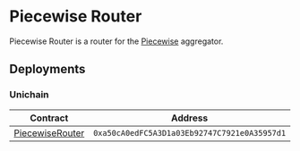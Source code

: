 # Piecewise Router

Piecewise Router is a router for the [Piecewise](https://github.com/lumosimmo/piecewise/) aggregator.

## Deployments

### Unichain

| Contract                                                                                  | Address                                      |
| ----------------------------------------------------------------------------------------- | -------------------------------------------- |
| [PiecewiseRouter](https://uniscan.xyz/address/0xa50cA0edFC5A3D1a03Eb92747C7921e0A35957d1) | `0xa50cA0edFC5A3D1a03Eb92747C7921e0A35957d1` |
